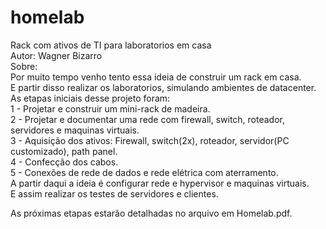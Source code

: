 # homelab  
Rack com ativos de TI para laboratorios em casa    
Autor: Wagner Bizarro    
Sobre:    
Por muito tempo venho tento essa ideia de construir um rack em casa.  
E partir disso realizar os laboratorios, simulando ambientes de datacenter.  
As etapas iniciais desse projeto foram:  
1 - Projetar e construir um mini-rack de madeira.  
2 - Projetar e documentar uma rede com firewall, switch, roteador, servidores e maquinas virtuais.  
3 - Aquisição dos ativos: Firewall, switch(2x), roteador, servidor(PC customizado), path panel.  
4 - Confecção dos cabos.  
5 - Conexões de rede de dados e rede elétrica com aterramento.  
A partir daqui a ideia é configurar rede e hypervisor e maquinas virtuais.  
E assim realizar os testes de servidores e clientes.  

As próximas etapas estarão detalhadas no arquivo em Homelab.pdf.  
